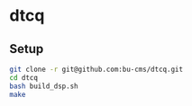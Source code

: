 # dtcq

## Setup
```bash
git clone -r git@github.com:bu-cms/dtcq.git
cd dtcq
bash build_dsp.sh
make
```